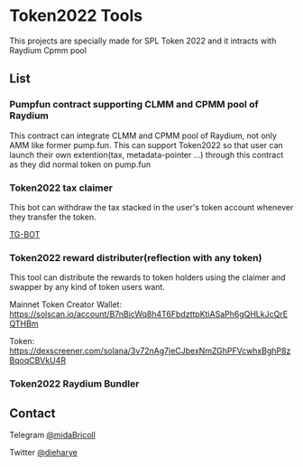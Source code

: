 # Token2022 Tools
This projects are specially made for SPL Token 2022 and it intracts with Raydium Cpmm pool

## List
### Pumpfun contract supporting CLMM and CPMM pool of Raydium
  This contract can integrate CLMM and CPMM pool of Raydium, not only AMM like former pump.fun. This can support Token2022 so that user can launch their own extention(tax, metadata-pointer ...) through this contract as they did normal token on pump.fun
### Token2022 tax claimer
  This bot can withdraw the tax stacked in the user's token account whenever they transfer the token.

  [TG-BOT](https://t.me/tax_claim_bot)
### Token2022 reward distributer(reflection with any token)
  This tool can distribute the rewards to token holders using the claimer and swapper by any kind of token users want.

  Mainnet Token Creator Wallet: https://solscan.io/account/B7nBicWq8h4T6FbdzttpKtiASaPh6gQHLkJcQrEQTHBm

  Token: https://dexscreener.com/solana/3v72nAg7jeCJbexNmZGhPFVcwhxBghP8zBqoqCBVkU4R
### Token2022 Raydium Bundler

## Contact
Telegram [@midaBricoll](https://t.me/midaBricoll)

Twitter [@dieharye](https://x.com/dieharye)
